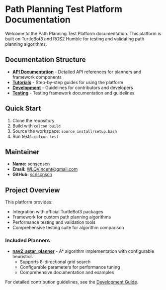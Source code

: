 # Path Planning Test Platform Documentation

Welcome to the Path Planning Test Platform documentation. This platform is built on TurtleBot3 and ROS2 Humble for testing and validating path planning algorithms.

## Documentation Structure

- **[API Documentation](api/)** - Detailed API references for planners and framework components
- **[Tutorials](tutorials/)** - Step-by-step guides for using the platform
- **[Development](development/)** - Guidelines for contributors and developers
- **[Testing](testing/)** - Testing framework documentation and guidelines

## Quick Start

1. Clone the repository
2. Build with `colcon build`
3. Source the workspace: `source install/setup.bash`
4. Run tests: `colcon test`

## Maintainer

- **Name:** scnscnscn
- **Email:** WLQVincent@gmail.com
- **GitHub:** [scnscnscn](https://github.com/scnscnscn)

## Project Overview

This platform provides:
- Integration with official TurtleBot3 packages
- Framework for custom path planning algorithms
- Performance testing and validation tools
- Comprehensive testing suite for algorithm comparison

### Included Planners

- **[nav2_astar_planner](../src/nav2_astar_planner/)** - A* algorithm implementation with configurable heuristics
  - Supports 8-directional grid search
  - Configurable parameters for performance tuning
  - Comprehensive documentation and examples

For detailed contribution guidelines, see the [Development Guide](development/).